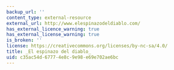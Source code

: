 ```yaml
---
backup_url: ''
content_type: external-resource
external_url: http://www.elespinazodeldiablo.com/
has_external_licence_warning: true
has_external_license_warning: true
is_broken: ''
license: https://creativecommons.org/licenses/by-nc-sa/4.0/
title: _El espinazo del diablo_
uid: c35ac54d-6777-4e8c-9e98-e69e702ae6bc
---
```

